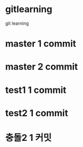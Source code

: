 # gitlearning
git learning



# master 1 commit
# master 2 commit

# test1 1 commit
# test2 1 commit


# 충돌2 1 커밋